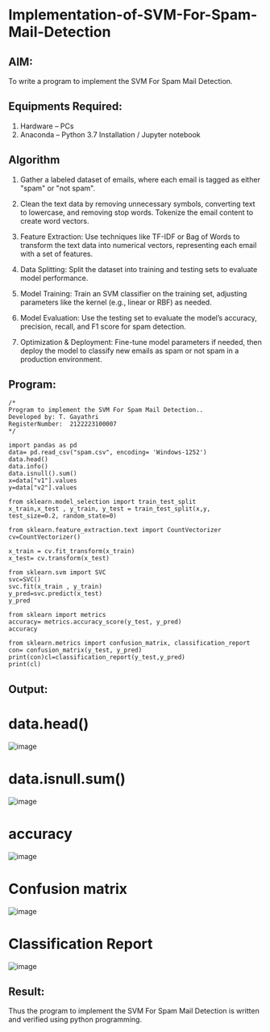# Implementation-of-SVM-For-Spam-Mail-Detection

## AIM:
To write a program to implement the SVM For Spam Mail Detection.

## Equipments Required:
1. Hardware – PCs
2. Anaconda – Python 3.7 Installation / Jupyter notebook

## Algorithm
1. Gather a labeled dataset of emails, where each email is tagged as either "spam" or "not spam".
  
2. Clean the text data by removing unnecessary symbols, converting text to lowercase, and removing stop words. Tokenize the email content to create word vectors.

3. Feature Extraction: Use techniques like TF-IDF or Bag of Words to transform the text data into numerical vectors, representing each email with a set of features.

4. Data Splitting: Split the dataset into training and testing sets to evaluate model performance.

5. Model Training: Train an SVM classifier on the training set, adjusting parameters like the kernel (e.g., linear or RBF) as needed.

6. Model Evaluation: Use the testing set to evaluate the model’s accuracy, precision, recall, and F1 score for spam detection.

7. Optimization & Deployment: Fine-tune model parameters if needed, then deploy the model to classify new emails as spam or not spam in a production environment. 

## Program:
```
/*
Program to implement the SVM For Spam Mail Detection..
Developed by: T. Gayathri 
RegisterNumber:  2122223100007
*/

import pandas as pd
data= pd.read_csv("spam.csv", encoding= 'Windows-1252')
data.head()
data.info()
data.isnull().sum()
x=data["v1"].values
y=data["v2"].values

from sklearn.model_selection import train_test_split
x_train,x_test , y_train, y_test = train_test_split(x,y, test_size=0.2, random_state=0)

from sklearn.feature_extraction.text import CountVectorizer
cv=CountVectorizer()

x_train = cv.fit_transform(x_train)
x_test= cv.transform(x_test)

from sklearn.svm import SVC
svc=SVC()
svc.fit(x_train , y_train)
y_pred=svc.predict(x_test)
y_pred

from sklearn import metrics
accuracy= metrics.accuracy_score(y_test, y_pred)
accuracy

from sklearn.metrics import confusion_matrix, classification_report
con= confusion_matrix(y_test, y_pred)
print(con)cl=classification_report(y_test,y_pred)
print(cl)

```

## Output:
# data.head()
![image](https://github.com/user-attachments/assets/3d575405-4c68-4427-99c2-8f4eefdd2efe)

# data.isnull.sum()
![image](https://github.com/user-attachments/assets/195d0370-917e-4c3b-ac5f-df42dd39462e)

# accuracy
![image](https://github.com/user-attachments/assets/4f96ab2c-7593-4593-ae1e-bdd70dffc6a5)

# Confusion matrix
![image](https://github.com/user-attachments/assets/1089c450-f6d1-4157-b216-6491390d5ec4)

# Classification Report
![image](https://github.com/user-attachments/assets/b49e4e92-37a6-4d11-a991-11df44a06c59)

## Result:
Thus the program to implement the SVM For Spam Mail Detection is written and verified using python programming.
